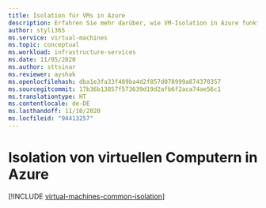 ```yaml
---
title: Isolation für VMs in Azure
description: Erfahren Sie mehr darüber, wie VM-Isolation in Azure funktioniert.
author: styli365
ms.service: virtual-machines
ms.topic: conceptual
ms.workload: infrastructure-services
ms.date: 11/05/2020
ms.author: sttsinar
ms.reviewer: ayshak
ms.openlocfilehash: dba1e3fa33f489ba4d2f857d078999a874370357
ms.sourcegitcommit: 17b36b13857f573639d19d2afb6f2aca74ae56c1
ms.translationtype: HT
ms.contentlocale: de-DE
ms.lasthandoff: 11/10/2020
ms.locfileid: "94413257"
---
```

# <a name="virtual-machine-isolation-in-azure"></a>Isolation von virtuellen Computern in Azure

[!INCLUDE [virtual-machines-common-isolation](../../includes/virtual-machines-common-isolation.md)]

